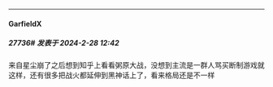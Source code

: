 ﻿
*****

####  GarfieldX  
##### 27736#       发表于 2024-2-28 12:42

来自星尘崩了之后想到知乎上看看粥原大战，没想到主流是一群人骂买断制游戏就这样，还有很多把战火都延伸到黑神话上了，看来格局还是不一样

